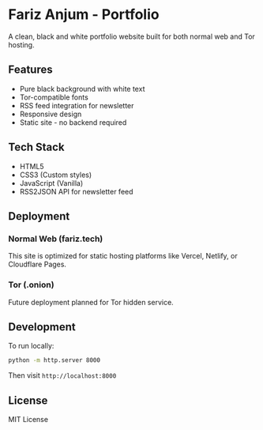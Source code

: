 # Fariz Anjum - Portfolio

A clean, black and white portfolio website built for both normal web and Tor hosting.

## Features

- Pure black background with white text
- Tor-compatible fonts
- RSS feed integration for newsletter
- Responsive design
- Static site - no backend required

## Tech Stack

- HTML5
- CSS3 (Custom styles)
- JavaScript (Vanilla)
- RSS2JSON API for newsletter feed

## Deployment

### Normal Web (fariz.tech)
This site is optimized for static hosting platforms like Vercel, Netlify, or Cloudflare Pages.

### Tor (.onion)
Future deployment planned for Tor hidden service.

## Development

To run locally:
```bash
python -m http.server 8000
```

Then visit `http://localhost:8000`

## License

MIT License
